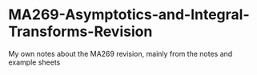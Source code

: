 # MA269-Asymptotics-and-Integral-Transforms-Revision
My own notes about the MA269 revision, mainly from the notes and example sheets

